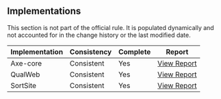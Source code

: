 ## Implementations

This section is not part of the official rule. It is populated dynamically and 
not accounted for in the change history or the last modified date.

| Implementation | Consistency          | Complete | Report
|----------------|----------------------|----------|-------------
| Axe-core       | Consistent           | Yes      | [View Report](https://act-rules.github.io/implementation/axe-core#id-80f0bf)
| QualWeb        | Consistent           | Yes      | [View Report](https://act-rules.github.io/implementation/qualweb#id-80f0bf)
| SortSite       | Consistent           | Yes      | [View Report](https://act-rules.github.io/implementation/sortsite#id-80f0bf)

